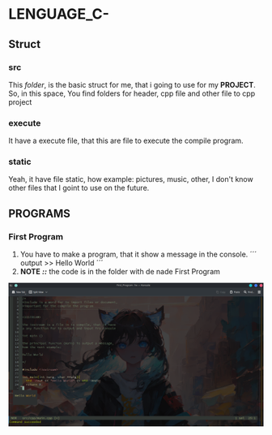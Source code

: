 # LENGUAGE_C-
## Struct
### src
This *folder*, is the basic struct for me, that i going to use for my **PROJECT**.
So, in this space, You find folders for header, cpp file and other file to cpp project
### execute
It have a execute file, that this are file to execute the compile program.
### static
Yeah, it have file static, how example: pictures, music, other, I don't know other files that I goint to use
on the future.
## PROGRAMS
### First Program
1. You have to make a program, that it show a message in the console.
´´´
  output >> Hello World
´´´
2. **NOTE** ***::*** the code is in the folder with de nade First Program

<img src = "./First_Program/static/img/First_Program.png">


